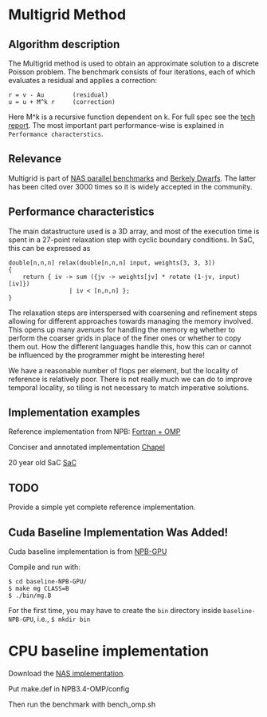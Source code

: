 # Multigrid Method

## Algorithm description

The Multigrid method is used to obtain an approximate solution to a discrete
Poisson problem. The benchmark consists of four iterations, each of which
evaluates a residual and applies a correction:

```
r = v - Au        (residual)
u = u + M^k r     (correction)
```

Here M^k is a recursive function dependent on k. For full spec see the
[tech report](https://www.nas.nasa.gov/assets/nas/pdf/techreports/1994/rnr-94-007.pdf).
The most important part performance-wise is explained in
```Performance characterstics```.

## Relevance

Multigrid is part of [NAS parallel benchmarks](https://www.nas.nasa.gov/software/npb.html)
and [Berkely Dwarfs](https://www2.eecs.berkeley.edu/Pubs/TechRpts/2006/EECS-2006-183.pdf).
The latter has been cited over 3000 times so it is widely accepted in the
community.

## Performance characteristics

The main datastructure used is a 3D array, and most of the execution time is
spent in a 27-point relaxation step with cyclic boundary conditions. In SaC, this
can be expressed as

```
double[n,n,n] relax(double[n,n,n] input, weights[3, 3, 3])
{
    return { iv -> sum ({jv -> weights[jv] * rotate (1-jv, input)[iv]})
                 | iv < [n,n,n] };
}
```
The relaxation steps are interspersed with coarsening and refinement steps
allowing for different approaches towards managing the memory involved.
This opens up many avenues for handling the memory eg whether to perform 
the coarser grids in place of the finer ones or whether to copy them out.
How the different languages handle this, how this can or cannot be influenced by the
programmer might be interesting here!

We have a reasonable number of flops per element, but the locality of reference
is relatively poor. There is not really much we can do to improve temporal locality, so
tiling is not necessary to match imperative solutions.

## Implementation examples

Reference implementation from NPB:
[Fortran + OMP](https://github.com/casys-kaist/NPB3.4/blob/master/NPB3.4-OMP/MG/mg.f)

Conciser and annotated implementation
[Chapel](https://github.com/chapel-lang/chapel/blob/main/test/npb/mg/mg-annotated.chpl)

20 year old SaC
[SaC](https://github.com/SacBase/NASParallelBenchmarks/blob/master/MG/mg_rotate.sac)

## TODO

Provide a simple yet complete reference implementation.

## Cuda Baseline Implementation Was Added!

Cuda baseline implementation is from [NPB-GPU](https://github.com/GMAP/NPB-GPU/tree/master/CUDA)

Compile and run with:

```
$ cd baseline-NPB-GPU/
$ make mg CLASS=B
$ ./bin/mg.B
```

For the first time, you may have to create the `bin` directory inside `baseline-NPB-GPU`, i.e., `$ mkdir bin`

# CPU baseline implementation

Download the [NAS implementation](https://www.nas.nasa.gov/assets/npb/NPB3.4.2.tar.gz). 

Put make.def in NPB3.4-OMP/config

Then run the benchmark with bench_omp.sh
